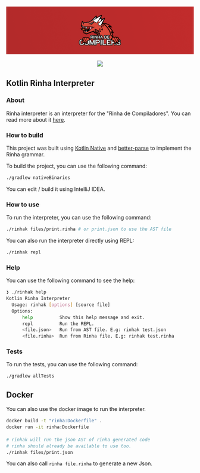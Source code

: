 <div align="center">

![banner]

[<img src="https://img.shields.io/badge/Discord-7289DA?style=for-the-badge&logo=discord&logoColor=white">](https://discord.gg/e8EzgPscCw)

</div>

## Kotlin Rinha Interpreter

### About

Rinha interpreter is an interpreter for the "Rinha de Compiladores".
You can read more about it [here](https://github.com/aripiprazole/rinha-de-compiler).

### How to build

This project was built using [Kotlin Native](https://kotlinlang.org/docs/native-overview.html) and [better-parse](https://github.com/h0tk3y/better-parse) to implement the Rinha grammar.

To build the project, you can use the following command:

```bash
./gradlew nativeBinaries
```

You can edit / build it using IntelliJ IDEA.

### How to use

To run the interpreter, you can use the following command:

```bash
./rinhak files/print.rinha # or print.json to use the AST file
```

You can also run the interpreter directly using REPL:

```bash
./rinhak repl
```

### Help

You can use the following command to see the help:

```bash
❯ ./rinhak help
Kotlin Rinha Interpreter
  Usage: rinhak [options] [source file]
  Options:
      help          Show this help message and exit.
      repl          Run the REPL.
      <file.json>   Run from AST file. E.g: rinhak test.json
      <file.rinha>  Run from Rinha file. E.g: rinhak test.rinha
```

### Tests

To run the tests, you can use the following command:

```bash
./gradlew allTests
```

[banner]: ./img/banner.png

## Docker

You can also use the docker image to run the interpreter.

```bash
docker build -t "rinha:Dockerfile" .
docker run -it rinha:Dockerfile

# rinhak will run the json AST of rinha generated code
# rinha should already be available to use too.
./rinhak files/print.json
```

You can also call `rinha file.rinha` to generate a new Json.
